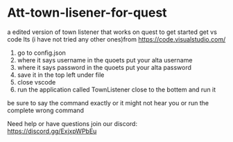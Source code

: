 # Att-town-lisener-for-quest
a edited version of town listener that works on quest
to get started get vs code lts (i have not tried any other ones)from https://code.visualstudio.com/
1. go to config.json
2. where it says username in the quoets put your alta username
3.  where it says password in the quoets put your alta password
4.  save it in the top left under file 
5.  close vscode 
6.  run the application called TownListener close to the bottem and run it

be sure to say the command exactly or it might not hear you or run the complete wrong command 

Need help or have questions join our discord: https://discord.gg/ExjxpWPbEu

